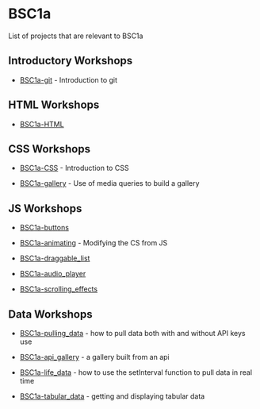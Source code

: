 # BSC1a

List of projects that are relevant to BSC1a

## Introductory Workshops
- [BSC1a-git](https://github.com/DianaVallverdu-NUA/BSC1a-git) - Introduction to git

## HTML Workshops

- [BSC1a-HTML](https://github.com/DianaVallverdu-NUA/BSC1a-HTML)

## CSS Workshops

- [BSC1a-CSS](https://github.com/DianaVallverdu-NUA/BSC1a-CSS) - Introduction to CSS

- [BSC1a-gallery](https://github.com/DianaVallverdu-NUA/BSC1a-gallery) - Use of media queries to build a gallery


## JS Workshops

- [BSC1a-buttons]()

- [BSC1a-animating]() - Modifying the CS from JS

- [BSC1a-draggable_list](https://github.com/DianaVallverdu-NUA/BSC1a-draggable_list)

- [BSC1a-audio_player](https://github.com/DianaVallverdu-NUA/BSC1a-audio_player)

- [BSC1a-scrolling_effects]()

## Data Workshops

- [BSC1a-pulling_data]() - how to pull data both with and without API keys use

- [BSC1a-api_gallery]() - a gallery built from an api

- [BSC1a-life_data]() - how to use the setInterval function to pull data in real time

- [BSC1a-tabular_data]() - getting and displaying tabular data
